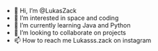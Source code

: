 - 👋 Hi, I’m @LukasZack
- 👀 I’m interested in space and coding
- 🌱 I’m currently learning Java and Python
- 💞️ I’m looking to collaborate on projects
- 📫 How to reach me Lukasss.zack on instagram

<!---
LukasZack/LukasZack is a ✨ special ✨ repository because its `README.md` (this file) appears on your GitHub profile.
You can click the Preview link to take a look at your changes.
--->
